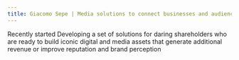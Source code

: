 ```yaml
---
title: Giacomo Sepe | Media solutions to connect businesses and audiences
---
```


Recently started Developing a set of solutions for daring shareholders who are ready to build iconic digital and media assets that generate additional revenue or improve reputation and brand perception

 <!-- Building a suite of services and tools for company managers to develop an audience and create revenue generating media and digital assets -->
